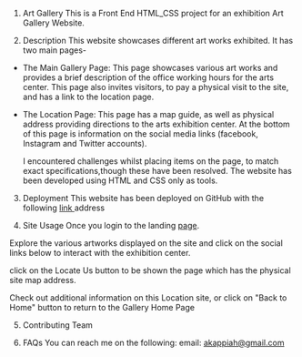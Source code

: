 1. Art Gallery
This is a Front End HTML_CSS project for an exhibition Art Gallery Website.  

2. Description
This website showcases different art works exhibited. It has two main pages- 
- The Main Gallery Page:
  This page showcases various art works and provides a brief description of the office working hours for the arts center.
  This page also invites visitors, to pay a physical visit to the site, and has a link to the location page.

- The Location Page:
  This page has a map guide, as well as physical address providing directions to the arts exhibition center.
  At the bottom of this page is information on the social media links (facebook, Instagram and Twitter accounts).

  I encountered challenges whilst placing items on the page, to match exact specifications,though these have been resolved. 
  The website has been developed using HTML and CSS only as tools. 

3. Deployment
  This website has been deployed on GitHub with the following <a href="https://github.com/akwa51/art_gallery/edit/main/README.md">link </a> address 
 
4. Site Usage
  Once you login to the landing <a href="https://github.com/akwa51/art_gallery/edit/main/README.md">page</a>.
  
  Explore the various artworks displayed on the site and click on the social links below to interact with the exhibition center.
  
  
  click on the Locate Us button to be shown the page which has the physical site map address.
  
  
  Check out additional information on this Location site, or click on "Back to Home" button to return to the Gallery Home Page
  

5. Contributing Team

6. FAQs
 You can reach me on the following:
 email: akappiah@gmail.com 
   




